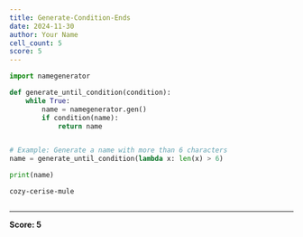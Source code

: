 ```yaml
---
title: Generate-Condition-Ends
date: 2024-11-30
author: Your Name
cell_count: 5
score: 5
---
```


```python
import namegenerator


```


```python
def generate_until_condition(condition):
    while True:
        name = namegenerator.gen()
        if condition(name):
            return name



```


```python
# Example: Generate a name with more than 6 characters
name = generate_until_condition(lambda x: len(x) > 6)

```


```python
print(name)
```

    cozy-cerise-mule



```python

```


---
**Score: 5**
